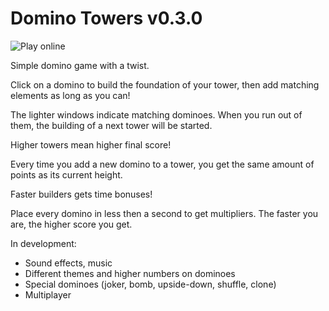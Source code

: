 # Domino Towers v0.3.0

![Play online](http://gamejolt.com/games/domino-towers/47240)

Simple domino game with a twist.

Click on a domino to build the foundation of your tower, then add matching elements as long as you can!

The lighter windows indicate matching dominoes. When you run out of them, the building of a next tower will be started.

Higher towers mean higher final score!

Every time you add a new domino to a tower, you get the same amount of points as its current height. 

Faster builders gets time bonuses!

Place every domino in less then a second to get multipliers. The faster you are, the higher score you get.

In development:

* Sound effects, music
* Different themes and higher numbers on dominoes
* Special dominoes (joker, bomb, upside-down, shuffle, clone)
* Multiplayer